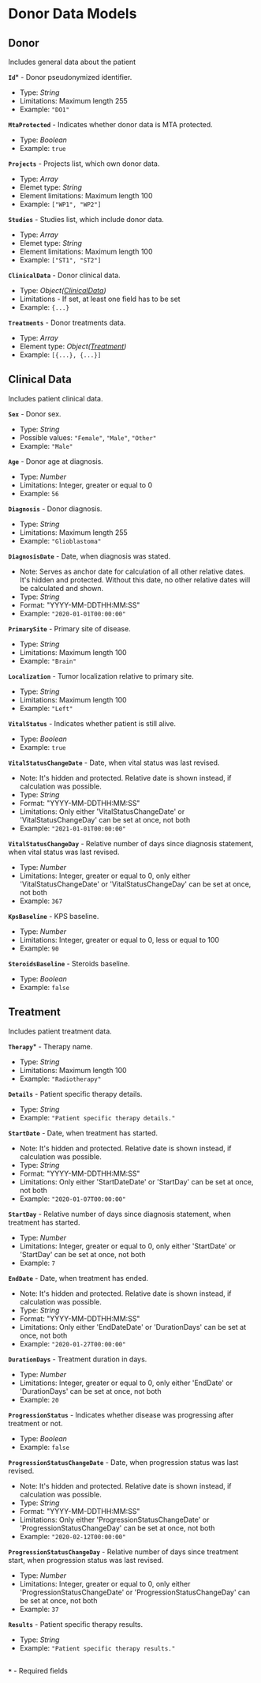 # Donor Data Models

## Donor
Includes general data about the patient

**`Id`*** - Donor pseudonymized identifier.
- Type: _String_
- Limitations: Maximum length 255
- Example: `"DO1"`

**`MtaProtected`** - Indicates whether donor data is MTA protected.
- Type: _Boolean_
- Example: `true`

**`Projects`** - Projects list, which own donor data.
- Type: _Array_
- Elemet type: _String_
- Element limitations: Maximum length 100
- Example: `["WP1", "WP2"]`

**`Studies`** - Studies list, which include donor data.
- Type: _Array_
- Elemet type: _String_
- Element limitations: Maximum length 100
- Example: `["ST1", "ST2"]`

**`ClinicalData`** - Donor clinical data.
- Type: _Object([ClinicalData](https://github.com/dkfz-unite/unite-donors-feed/blob/main/Docs/api-donors-models.md#clinical-data))_
- Limitations - If set, at least one field has to be set
- Example: `{...}`

**`Treatments`** - Donor treatments data.
- Type: _Array_
- Element type: _Object([Treatment](https://github.com/dkfz-unite/unite-donors-feed/blob/main/Docs/api-donors-models.md#treatment))_
- Example: `[{...}, {...}]`


## Clinical Data
Includes patient clinical data.

**`Sex`** - Donor sex.
- Type: _String_
- Possible values: `"Female"`, `"Male"`, `"Other"`
- Example: `"Male"`

**`Age`** - Donor age at diagnosis.
- Type: _Number_
- Limitations: Integer, greater or equal to 0
- Example: `56`

**`Diagnosis`** - Donor diagnosis.
- Type: _String_
- Limitations: Maximum length 255
- Example: `"Glioblastoma"`

**`DiagnosisDate`** - Date, when diagnosis was stated.
- Note: Serves as anchor date for calculation of all other relative dates. It's hidden and protected. Without this date, no other relative dates will be calculated and shown.
- Type: _String_
- Format: "YYYY-MM-DDTHH:MM:SS"
- Example: `"2020-01-01T00:00:00"`

**`PrimarySite`** - Primary site of disease.
- Type: _String_
- Limitations: Maximum length 100
- Example: `"Brain"`

**`Localization`** - Tumor localization relative to primary site.
- Type: _String_
- Limitations: Maximum length 100
- Example: `"Left"`

**`VitalStatus`** - Indicates whether patient is still alive.
- Type: _Boolean_
- Example: `true`

**`VitalStatusChangeDate`** - Date, when vital status was last revised.
- Note: It's hidden and protected. Relative date is shown instead, if calculation was possible.
- Type: _String_
- Format: "YYYY-MM-DDTHH:MM:SS"
- Limitations: Only either 'VitalStatusChangeDate' or 'VitalStatusChangeDay' can be set at once, not both
- Example: `"2021-01-01T00:00:00"`

**`VitalStatusChangeDay`** - Relative number of days since diagnosis statement, when vital status was last revised.
- Type: _Number_
- Limitations: Integer, greater or equal to 0, only either 'VitalStatusChangeDate' or 'VitalStatusChangeDay' can be set at once, not both
- Example: `367`

**`KpsBaseline`** - KPS baseline.
- Type: _Number_
- Limitations: Integer, greater or equal to 0, less or equal to 100
- Example: `90`

**`SteroidsBaseline`** - Steroids baseline.
- Type: _Boolean_
- Example: `false`

## Treatment
Includes patient treatment data.

**`Therapy`*** - Therapy name.
- Type: _String_
- Limitations: Maximum length 100
- Example: `"Radiotherapy"`

**`Details`** - Patient specific therapy details.
- Type: _String_
- Example: `"Patient specific therapy details."`

**`StartDate`** - Date, when treatment has started.
- Note: It's hidden and protected. Relative date is shown instead, if calculation was possible.
- Type: _String_
- Format: "YYYY-MM-DDTHH:MM:SS"
- Limitations: Only either 'StartDateDate' or 'StartDay' can be set at once, not both
- Example: `"2020-01-07T00:00:00"`

**`StartDay`** - Relative number of days since diagnosis statement, when treatment has started.
- Type: _Number_
- Limitations: Integer, greater or equal to 0, only either 'StartDate' or 'StartDay' can be set at once, not both
- Example: `7`

**`EndDate`** - Date, when treatment has ended.
- Note: It's hidden and protected. Relative date is shown instead, if calculation was possible.
- Type: _String_
- Format: "YYYY-MM-DDTHH:MM:SS"
- Limitations: Only either 'EndDateDate' or 'DurationDays' can be set at once, not both
- Example: `"2020-01-27T00:00:00"`

**`DurationDays`** - Treatment duration in days.
- Type: _Number_
- Limitations: Integer, greater or equal to 0, only either 'EndDate' or 'DurationDays' can be set at once, not both
- Example: `20`

**`ProgressionStatus`** - Indicates whether disease was progressing after treatment or not.
- Type: _Boolean_
- Example: `false`

**`ProgressionStatusChangeDate`** - Date, when progression status was last revised.
- Note: It's hidden and protected. Relative date is shown instead, if calculation was possible.
- Type: _String_
- Format: "YYYY-MM-DDTHH:MM:SS"
- Limitations: Only either 'ProgressionStatusChangeDate' or 'ProgressionStatusChangeDay' can be set at once, not both
- Example: `"2020-02-12T00:00:00"`

**`ProgressionStatusChangeDay`** - Relative number of days since treatment start, when progression status was last revised.
- Type: _Number_
- Limitations: Integer, greater or equal to 0, only either 'ProgressionStatusChangeDate' or 'ProgressionStatusChangeDay' can be set at once, not both
- Example: `37`

**`Results`** - Patient specific therapy results.
- Type: _String_
- Example: `"Patient specific therapy results."`

##
**`*`** - Required fields

